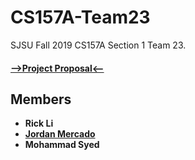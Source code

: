 # CS157A-Team23
SJSU Fall 2019 CS157A Section 1 Team 23. 
#### [-->Project Proposal<--](https://docs.google.com/document/d/191xEl2XGk7AGcIiCMkq1VEpFbaK1IXagQnY6_I51A5o/edit?usp=sharing)

## Members
* **Rick Li**
* **[Jordan Mercado](https://github.com/jmercad0)**
* **Mohammad Syed**

